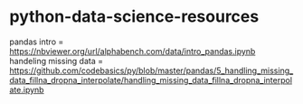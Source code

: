 # python-data-science-resources
pandas intro = https://nbviewer.org/url/alphabench.com/data/intro_pandas.ipynb \
handeling missing data = https://github.com/codebasics/py/blob/master/pandas/5_handling_missing_data_fillna_dropna_interpolate/handling_missing_data_fillna_dropna_interpolate.ipynb
